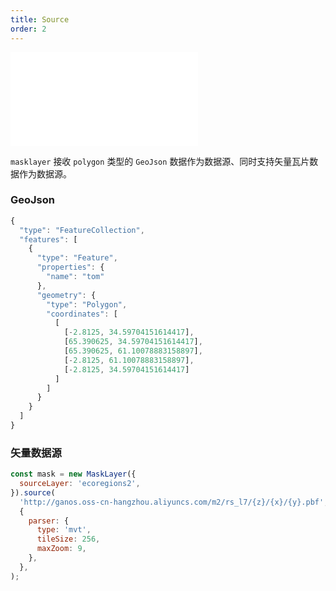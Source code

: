 ```yaml
---
title: Source
order: 2
---
```


<embed src="@/docs/common/style.md"></embed>

`masklayer` 接收 `polygon` 类型的 `GeoJson` 数据作为数据源、同时支持矢量瓦片数据作为数据源。

### GeoJson

```js
{
  "type": "FeatureCollection",
  "features": [
    {
      "type": "Feature",
      "properties": {
        "name": "tom"
      },
      "geometry": {
        "type": "Polygon",
        "coordinates": [
          [
            [-2.8125, 34.59704151614417],
            [65.390625, 34.59704151614417],
            [65.390625, 61.10078883158897],
            [-2.8125, 61.10078883158897],
            [-2.8125, 34.59704151614417]
          ]
        ]
      }
    }
  ]
}
```

### 矢量数据源

```js
const mask = new MaskLayer({
  sourceLayer: 'ecoregions2',
}).source(
  'http://ganos.oss-cn-hangzhou.aliyuncs.com/m2/rs_l7/{z}/{x}/{y}.pbf',
  {
    parser: {
      type: 'mvt',
      tileSize: 256,
      maxZoom: 9,
    },
  },
);
```
